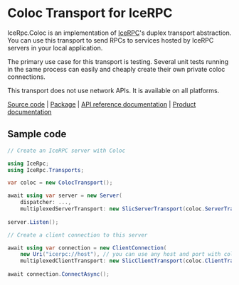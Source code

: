 # Coloc Transport for IceRPC

IceRpc.Coloc is an implementation of [IceRPC][icerpc]'s duplex transport abstraction. You can use this transport to send
RPCs to services hosted by IceRPC servers in your local application.

The primary use case for this transport is testing. Several unit tests running in the same process can easily and cheaply
create their own private coloc connections.

This transport does not use network APIs. It is available on all platforms.

[Source code][source] | [Package][package] | [API reference documentation][api] | [Product documentation][product]

## Sample code

```csharp
// Create an IceRPC server with Coloc

using IceRpc;
using IceRpc.Transports;

var coloc = new ColocTransport();

await using var server = new Server(
    dispatcher: ...,
    multiplexedServerTransport: new SlicServerTransport(coloc.ServerTransport));
    
server.Listen();

// Create a client connection to this server

await using var connection = new ClientConnection(
    new Uri("icerpc://host"), // you can use any host and port with coloc
    multiplexedClientTransport: new SlicClientTransport(coloc.ClientTransport));
    
await connection.ConnectAsync();
```
[api]: https://api.testing.zeroc.com/csharp/api/IceRpc.Transports.Coloc.html
[icerpc]: https://www.nuget.org/packages/IceRpc
[package]: https://www.nuget.org/packages/IceRpc.Coloc
[product]: https://docs.testing.zeroc.com/docs/icerpc-core
[source]: https://github.com/icerpc/icerpc-csharp/tree/main/src/IceRpc.Coloc
